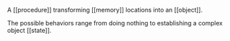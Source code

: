 A [[procedure]] transforming [[memory]] locations into an [[object]]. 

The possible behaviors range from doing nothing to establishing a complex object [[state]].

